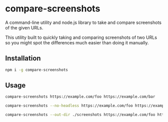 # compare-screenshots

A command-line utility and node.js library to take and compare screenshots of the given URLs.

This utility built to quickly taking and comparing screenshots of two URLs so you might spot the differences much easier than doing it manually.

## Installation

```sh
npm i -g compare-screenshots
```

## Usage

```sh
compare-screenshots https://example.com/foo https://example.com/bar

compare-screenshots --no-headless https://example.com/foo https://example.com/bar

compare-screenshots --out-dir ./screenshots https://example.com/foo https://example.com/bar
```
